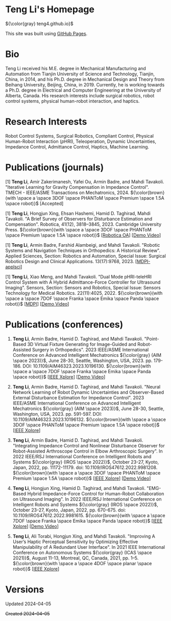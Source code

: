 <!-- # teng4.github.io -->
<!-- Teng Li's Personal Website on GitHub -->
<!-- This content will not appear in the rendered Markdown -->
# Teng Li's Homepage
${\color{gray} teng4.github.io}$

This site was built using [GitHub Pages](https://docs.github.com/en/pages/quickstart#creating-your-website).
<!-- This site was built using [GitHub Pages](https://pages.github.com/). -->
<!-- $${\color{red}Welcome \space \color{lightblue}To \space \color{orange}Stackoverflow}$$ -->


# Bio
Teng Li received his M.E. degree in Mechanical Manufacturing and Automation from Tianjin University of Science and Technology, Tianjin, China, in 2014, and his Ph.D. degree in Mechanical Design and Theory from Beihang University, Beijing, China, in 2019. Currently, he is working towards a Ph.D. degree in Electrical and Computer Engineering at the University of Alberta, Canada. His research interests include surgical robotics, robot control systems, physical human-robot interaction, and haptics.


# Research Interests
Robot Control Systems, Surgical Robotics, Compliant Control, Physical Human-Robot Interaction ($p$HRI), Teleoperation, Dynamic Uncertainties, Impedance Control, Admittance Control, Haptics, Machine Learning.


# Publications (journals)
[1] **Teng Li**, Amir Zakerimanesh, Yafei Ou, Armin Badre, and Mahdi Tavakoli. "Iterative Learning for Gravity Compensation in Impedance Control". TMECH - IEEE/ASME Transactions on Mechatronics, 2024. ${\color{brown}(with \space a \space 3DOF \space PHANToM \space Premium \space 1.5A \space robot)}$ [Accepted]

[1] **Teng Li**, Hongjun Xing, Ehsan Hashemi, Hamid D. Taghirad, Mahdi Tavakoli. "A Brief Survey of Observers for Disturbance Estimation and Compensation". Robotica, 41(12), 3818–3845, 2023. Cambridge University Press. ${\color{brown}(with \space a \space 3DOF \space PHANToM \space Premium \space 1.5A \space robot)}$ [[Robotica OA](https://doi.org/10.1017/S0263574723001091)] [[Demo Video](https://www.youtube.com/watch?v=6ePnym57jPU)]

[1] **Teng Li**, Armin Badre, Farshid Alambeigi, and Mahdi Tavakoli. "Robotic Systems and Navigation Techniques in Orthopedics: A Historical Review". Applied Sciences, Section: Robotics and Automation, Special Issue: Surgical Robotics Design and Clinical Applications. 13(17):9768, 2023. [[MDPI-applsci](https://www.mdpi.com/2076-3417/13/17/9768)]

[1] **Teng Li**, Xiao Meng, and Mahdi Tavakoli. "Dual Mode pHRI-teleHRI Control System with A Hybrid Admittance-Force Controller for Ultrasound Imaging". Sensors, Section: Sensors and Robotics, Special Issue: Sensors Technology for Medical Robotics. 22(11):4025, 2022.   ${\color{brown}(with \space a \space 7DOF \space Franka \space Emika \space Panda \space robot)}$ [[MDPI](https://www.mdpi.com/1424-8220/22/11/4025/htm)] [[Demo Video](https://youtu.be/NkqlawDmJrM)]


# Publications (conferences)
1. **Teng Li**, Armin Badre, Hamid D. Taghirad, and Mahdi Tavakoli. "Point-Based 3D Virtual Fixture Generating for Image-Guided and Robot-Assisted Surgery in Orthopedics". 2023 IEEE/ASME International Conference on Advanced Intelligent Mechatronics ${\color{gray} (AIM \space 2023)}$, June 28-30, Seattle, Washington, USA, 2023. pp. 179-186. DOI: 10.1109/AIM46323.2023.10196130. ${\color{brown}(with \space a \space 7DOF \space Franka \space Emika \space Panda \space robot)}$ [[IEEE Xplore](https://ieeexplore.ieee.org/document/10196130)] [[Demo Video](https://youtu.be/ROSREHC9zU0)]

1. **Teng Li**, Armin Badre, Hamid D. Taghirad, and Mahdi Tavakoli. "Neural Network Learning of Robot Dynamic Uncertainties and Observer-Based External Disturbance Estimation for Impedance Control". 2023 IEEE/ASME International Conference on Advanced Intelligent Mechatronics ${\color{gray} (AIM \space 2023)}$, June 28-30, Seattle, Washington, USA, 2023. pp. 591-597. DOI: 10.1109/AIM46323.2023.10196132. ${\color{brown}(with \space a \space 3DOF \space PHANToM \space Premium \space 1.5A \space robot)}$ [[IEEE Xplore](https://ieeexplore.ieee.org/document/10196132)]

1. **Teng Li**, Armin Badre, Hamid D. Taghirad, and Mahdi Tavakoli. "Integrating Impedance Control and Nonlinear Disturbance Observer for Robot-Assisted Arthroscope Control in Elbow Arthroscopic Surgery". In 2022 IEEE/RSJ International Conference on Intelligent Robots and Systems ${\color{gray} (IROS \space 2022)}$, October 23-27, Kyoto, Japan, 2022, pp. 11172-11179. doi: 10.1109/IROS47612.2022.9981208. ${\color{brown}(with \space a \space 3DOF \space PHANToM \space Premium \space 1.5A \space robot)}$ [[IEEE Xplore](https://ieeexplore.ieee.org/document/9981208)] [[Demo Video](https://youtu.be/f54Iah0yuWk)]

1. **Teng Li**, Hongjun Xing, Hamid D. Taghirad, and Mahdi Tavakoli. "EMG-Based Hybrid Impedance-Force Control for Human-Robot Collaboration on Ultrasound Imaging". In 2022 IEEE/RSJ International Conference on Intelligent Robots and Systems ${\color{gray} (IROS \space 2022)}$, October 23-27, Kyoto, Japan, 2022, pp. 670-675. doi: 10.1109/IROS47612.2022.9981615. ${\color{brown}(with \space a \space 7DOF \space Franka \space Emika \space Panda \space robot)}$ [[IEEE Xplore](https://ieeexplore.ieee.org/document/9981615)] [[Demo Video](https://youtu.be/kgMYiFkA3qk)]

1. **Teng Li**, Ali Torabi, Hongjun Xing, and Mahdi Tavakoli. "Improving A User’s Haptic Perceptual Sensitivity by Optimizing Effective Manipulability of A Redundant User Interface". In 2021 IEEE International Conference on Autonomous Systems ${\color{gray} (ICAS \space 2021)}$, August 11-13, Montreal, QC, Canada, 2021, pp. 1–5. ${\color{brown}(with \space a \space 4DOF \space planar \space robot)}$ [[IEEE Xplore](https://ieeexplore.ieee.org/abstract/document/9551140)]


# Versions
Updated 2024-04-05

~~Created 2024-04-05~~
